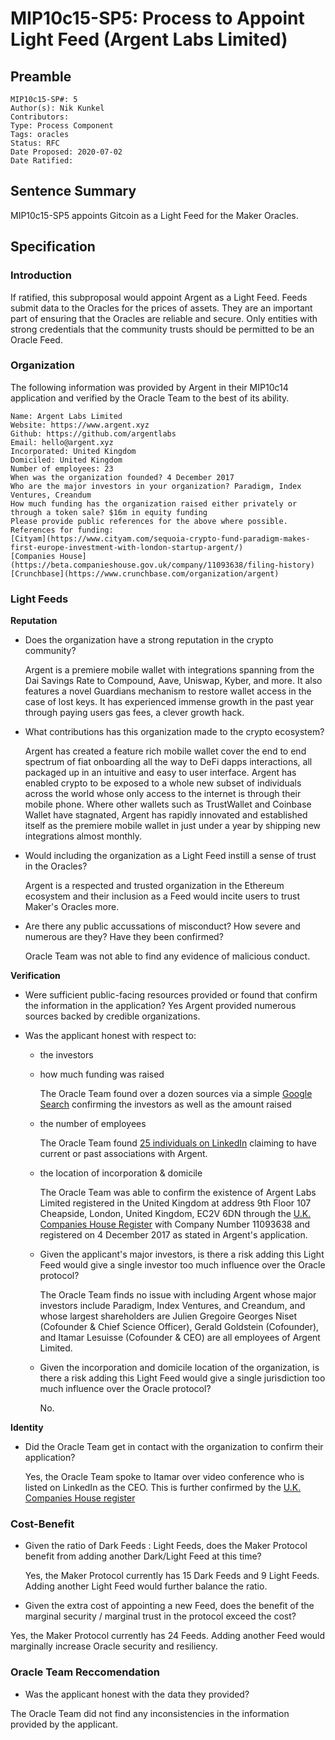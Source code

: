 # MIP10c15-SP5: Process to Appoint Light Feed (Argent Labs Limited)

## Preamble
```
MIP10c15-SP#: 5
Author(s): Nik Kunkel
Contributors:
Type: Process Component
Tags: oracles
Status: RFC
Date Proposed: 2020-07-02
Date Ratified:
```

## Sentence Summary
MIP10c15-SP5 appoints Gitcoin as a Light Feed for the Maker Oracles.

## Specification

### Introduction

If ratified, this subproposal would appoint Argent as a Light Feed. Feeds submit data to the Oracles for the prices of assets. They are an important part of ensuring that the Oracles are reliable and secure. Only entities with strong credentials that the community trusts should be permitted to be an Oracle Feed.

### Organization

The following information was provided by Argent in their MIP10c14 application and verified by the Oracle Team to the best of its ability.

```
Name: Argent Labs Limited
Website: https://www.argent.xyz
Github: https://github.com/argentlabs
Email: hello@argent.xyz
Incorporated: United Kingdom
Domiciled: United Kingdom
Number of employees: 23
When was the organization founded? 4 December 2017
Who are the major investors in your organization? Paradigm, Index Ventures, Creandum
How much funding has the organization raised either privately or through a token sale? $16m in equity funding
Please provide public references for the above where possible. References for funding:
[Cityam](https://www.cityam.com/sequoia-crypto-fund-paradigm-makes-first-europe-investment-with-london-startup-argent/)
[Companies House](https://beta.companieshouse.gov.uk/company/11093638/filing-history)
[Crunchbase](https://www.crunchbase.com/organization/argent)
```

### Light Feeds
**Reputation**
- Does the organization have a strong reputation in the crypto community?

   Argent is a premiere mobile wallet with integrations spanning from the Dai Savings Rate to Compound, Aave, Uniswap, Kyber, and more. It also features a novel Guardians mechanism to restore wallet access in the case of lost keys. It has experienced immense growth in the past year through paying users gas fees, a clever growth hack.

- What contributions has this organization made to the crypto ecosystem?

   Argent has created a feature rich mobile wallet cover the end to end spectrum of fiat onboarding all the way to DeFi dapps interactions, all packaged up in an intuitive and easy to user interface. Argent has enabled crypto to be exposed to a whole new subset of individuals across the world whose only access to the internet is through their mobile phone. Where other wallets such as TrustWallet and Coinbase Wallet have stagnated, Argent has rapidly innovated and established itself as the premiere mobile wallet in just under a year by shipping new integrations almost monthly.

- Would including the organization as a Light Feed instill a sense of trust in the Oracles?

   Argent is a respected and trusted organization in the Ethereum ecosystem and their inclusion as a Feed would incite users to trust Maker's Oracles more. 

- Are there any public accussations of misconduct? How severe and numerous are they? Have they been confirmed?

    Oracle Team was not able to find any evidence of malicious conduct.

**Verification** 
- Were sufficient public-facing resources provided or found that confirm the information in the application?
Yes Argent provided numerous sources backed by credible organizations.

- Was the applicant honest with respect to:
   - the investors  
	- how much funding was raised

         The Oracle Team found over a dozen sources via a simple [Google Search](https://www.google.com/search?q=argent+series+A&oq=argent+series+A&aqs=chrome..69i57.6186j1j4&sourceid=chrome&ie=UTF-8) confirming the investors as well as the amount raised
	- the number of employees

         The Oracle Team found [25 individuals on LinkedIn](https://www.linkedin.com/search/results/people/?facetCurrentCompany=%5B%2211414677%22%5D) claiming to have current or past associations with Argent. 
	- the location of incorporation & domicile
       
      The Oracle Team was able to confirm the existence of Argent Labs Limited registered in the United Kingdom at address 9th Floor 107 Cheapside, London, United Kingdom, EC2V 6DN through the [U.K. Companies House Register](https://beta.companieshouse.gov.uk/company/11093638) with Company Number 11093638 and registered on 4 December 2017 as stated in Argent's application.

   - Given the applicant's major investors, is there a risk adding this Light Feed would give a single investor too much influence over the Oracle protocol?

      The Oracle Team finds no issue with including Argent whose major investors include Paradigm, Index Ventures, and Creandum, and whose largest shareholders are Julien Gregoire Georges Niset (Cofounder & Chief Science Officer), Gerald Goldstein (Cofounder), and Itamar Lesuisse (Cofounder & CEO) are all employees of Argent Limited. 

   - Given the incorporation and domicile location of the organization, is there a risk adding this Light Feed would give a single jurisdiction too much influence over the Oracle protocol?

      No.

**Identity**
- Did the Oracle Team get in contact with the organization to confirm their application?

   Yes, the Oracle Team spoke to Itamar over video conference who is listed on LinkedIn as the CEO. This is further confirmed by the [U.K. Companies House register](https://beta.companieshouse.gov.uk/company/11093638/officers) 

### Cost-Benefit
- Given the ratio of Dark Feeds : Light Feeds, does the Maker Protocol benefit from adding another Dark/Light Feed at this time?

   Yes, the Maker Protocol currently has 15 Dark Feeds and 9 Light Feeds. Adding another Light Feed would further balance the ratio.

- Given the extra cost of appointing a new Feed, does the benefit of the marginal security / marginal trust in the protocol exceed the cost?

Yes, the Maker Protocol currently has 24 Feeds. Adding another Feed would marginally increase Oracle security and resiliency.

### Oracle Team Reccomendation
- Was the applicant honest with the data they provided?

The Oracle Team did not find any inconsistencies in the information provided by the applicant.